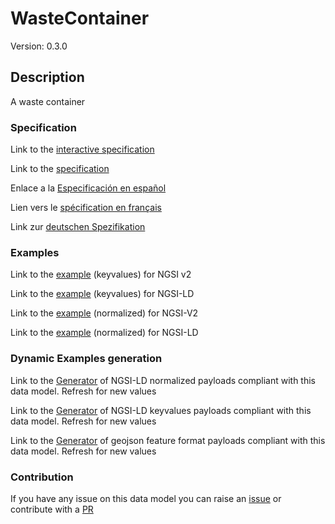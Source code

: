 # WasteContainer
Version: 0.3.0

## Description 

A waste container
### Specification

Link to the [interactive specification](https://swagger.lab.fiware.org/?url=https://raw.githubusercontent.com/smart-data-models/dataModel.WasteManagement/master/WasteContainer/swagger.yaml)

Link to the [specification](https://github.com/smart-data-models/dataModel.WasteManagement/blob/master/WasteContainer/doc/spec.md)

Enlace a la [Especificación en español](https://github.com/smart-data-models/dataModel.WasteManagement/blob/master/WasteContainer/doc/spec_ES.md)

Lien vers le [spécification en français](https://github.com/smart-data-models/dataModel.WasteManagement/blob/master/WasteContainer/doc/spec_FR.md)

Link zur [deutschen Spezifikation](https://github.com/smart-data-models/dataModel.WasteManagement/blob/master/WasteContainer/doc/spec_DE.md)
### Examples

Link to the [example](https://github.com/smart-data-models/dataModel.WasteManagement/blob/master/WasteContainer/examples/example.json) (keyvalues) for NGSI v2

Link to the [example](https://github.com/smart-data-models/dataModel.WasteManagement/blob/master/WasteContainer/examples/example.jsonld) (keyvalues) for NGSI-LD

Link to the [example](https://github.com/smart-data-models/dataModel.WasteManagement/blob/master/WasteContainer/examples/example-normalized.json) (normalized) for NGSI-V2

Link to the [example](https://github.com/smart-data-models/dataModel.WasteManagement/blob/master/WasteContainer/examples/example-normalized.jsonld) (normalized) for NGSI-LD
### Dynamic Examples generation

Link to the [Generator](https://smartdatamodels.org/extra/ngsi-ld_generator.php?schemaUrl=https://raw.githubusercontent.com/smart-data-models/dataModel.WasteManagement/master/WasteContainer/schema.json&email=info@smartdatamodels.org) of NGSI-LD normalized payloads compliant with this data model. Refresh for new values

Link to the [Generator](https://smartdatamodels.org/extra/ngsi-ld_generator_keyvalues.php?schemaUrl=https://raw.githubusercontent.com/smart-data-models/dataModel.WasteManagement/master/WasteContainer/schema.json&email=info@smartdatamodels.org) of NGSI-LD keyvalues payloads compliant with this data model. Refresh for new values

Link to the [Generator](https://smartdatamodels.org/extra/geojson_features_generator_v1.0.php?schemaUrl=https://raw.githubusercontent.com/smart-data-models/dataModel.WasteManagement/master/WasteContainer/schema.json&email=info@smartdatamodels.org) of geojson feature format payloads compliant with this data model. Refresh for new values
### Contribution

 If you have any issue on this data model you can raise an [issue](https://github.com/smart-data-models/dataModel.WasteManagement/issues)  or contribute with a [PR](https://github.com/smart-data-models/dataModel.WasteManagement/pulls)